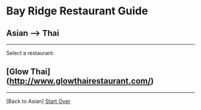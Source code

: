# Bay Ridge Restaurant Guide
## Asian --> Thai
---
Select a restaurant:
## [Glow Thai] (http://www.glowthairestaurant.com/)
---
[Back to Asian] 
[Start Over](../home.md)